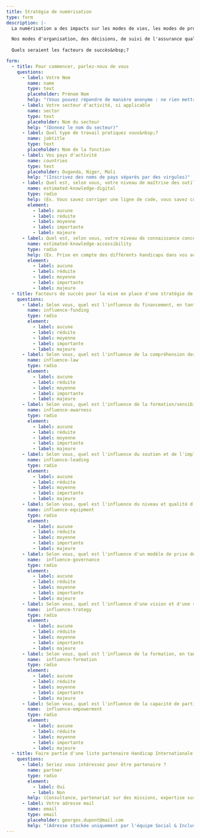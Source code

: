 ```yaml
---
title: Stratégie de numérisation
type: form
description: |-
  La numérisation a des impacts sur les modes de vies, les modes de productions, notre droit,... les milieux naturelles.

  Nos modes d'organisation, des décisions, de suivi de l'assurance qualité... sont-ils adaptés pour que la numérisation soit au service l'expression citoyenne&nbsp;?
  
  Quels seraient les facteurs de succès&nbsp;?

form:
  - title: Pour commencer, parlez-nous de vous
    questions:
      - label: Votre Nom
        name: name
        type: text
        placeholder: Prénom Nom
        help: "(Vous pouvez répondre de manière anonyme : ne rien mettre dans ce champs)"
      - label: Votre secteur d'activité, si applicable
        name: sector
        type: text
        placeholder: Nom du secteur
        help: "(Donnez le nom du secteur)"
      - label: Quel type de travail pratiquez vous&nbsp;?
        name: jobtitle
        type: text
        placeholder: Nom de la fonction
      - label: Vos pays d'activité
        name: countries
        type: text
        placeholder: Ouganda, Niger, Mali
        help: "(Inscrivez des noms de pays séparés par des virgules)"
      - label: Quel est, selon vous, votre niveau de maîtrise des outils numériques&nbsp;?
        name: estimated-knowledge-digital
        type: radio
        help: (Ex. Vous savez corriger une ligne de code, vous savez comment fonctionne un data center, vois savez réinstaller un système d'exploitation sur un pépriphérique...)
        element:
          - label: aucune
          - label: réduite
          - label: moyenne
          - label: importante
          - label: majeure
      - label: Quel est, selon vous, votre niveau de connaissance concernant l'accessibilité numérique&nbsp;?
        name: estimated-knowledge-accessibility
        type: radio
        help: (Ex. Prise en compte des différents handicaps dans vos activités, connaissance des lois qui s'appliquent dans votre contexte, impacts sur les bénéficiaires...)
        element:
          - label: aucune
          - label: réduite
          - label: moyenne
          - label: importante
          - label: majeure
  - title: Facteurs de succès pour la mise en place d'une stratégie de numérisation réussie
    questions:
      - label: Selon vous, quel est l'influence du financement, en tant que facteur de succès&nbsp;?
        name: influence-funding
        type: radio
        element:
          - label: aucune
          - label: réduite
          - label: moyenne
          - label: importante
          - label: majeure
      - label: Selon vous, quel est l'influence de la compréhension des lois, en tant que facteur de succès&nbsp;?
        name: influence-law
        type: radio
        element:
          - label: aucune
          - label: réduite
          - label: moyenne
          - label: importante
          - label: majeure
      - label: Selon vous, quel est l'influence de la formation/sensibilisation, en tant que facteur de succès&nbsp;?
        name: influence-awarness
        type: radio
        element:
          - label: aucune
          - label: réduite
          - label: moyenne
          - label: importante
          - label: majeure
      - label: Selon vous, quel est l'influence du soutien et de l'implication des dirigeants, en tant que facteur de succès&nbsp;?
        name: influence-leading
        type: radio
        element:
          - label: aucune
          - label: réduite
          - label: moyenne
          - label: importante
          - label: majeure
      - label: Selon vous, quel est l'influence du niveau et qualité d'équipement des utilisateurs, en tant que facteur de succès&nbsp;?
        name: influence-equipment
        type: radio
        element:
          - label: aucune
          - label: réduite
          - label: moyenne
          - label: importante
          - label: majeure
      - label: Selon vous, quel est l'influence d'un modèle de prise de décision par l'ensemble des parties prenantes, en tant que facteur de succès&nbsp;?
        name:  influence-governance
        type: radio
        element:
          - label: aucune
          - label: réduite
          - label: moyenne
          - label: importante
          - label: majeure
      - label: Selon vous, quel est l'influence d'une vision et d'une stratégie claires, en tant que facteur de succès&nbsp;?
        name:  influence-trategy
        type: radio
        element:
          - label: aucune
          - label: réduite
          - label: moyenne
          - label: importante
          - label: majeure
      - label: Selon vous, quel est l'influence de la formation, en tant que facteur de succès&nbsp;?
        name:  influence-formation
        type: radio
        element:
          - label: aucune
          - label: réduite
          - label: moyenne
          - label: importante
          - label: majeure
      - label: Selon vous, quel est l'influence de la capacité de participation des citoyens, en tant que facteur de succès&nbsp;?
        name:  influence-empowerment
        type: radio
        element:
          - label: aucune
          - label: réduite
          - label: moyenne
          - label: importante
          - label: majeure
  - title: Faire partie d'une liste partenaire Handicap Internationale pour ses missions sur le numérique
    questions:
      - label: Seriez vous intéressez pour être partenaire ?
        name: partner
        type: radio
        element:
          - label: Oui
          - label: Non
        help: (Consultance, partenariat sur des missions, expertise sur le terrain...)
      - label: Votre adresse mail
        name: email
        type: email
        placeholder: georges.dupont@mail.com
        help: "(Adresse stockée uniquement par l'équipe Social & Inclusion pour nos échanges)"
---
```

